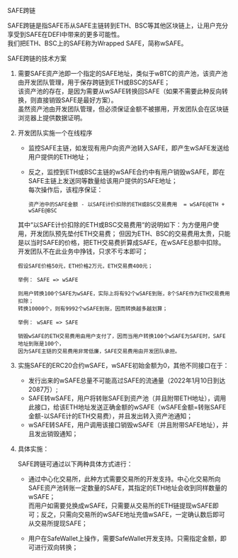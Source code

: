 SAFE跨链  

SAFE跨链是指SAFE币从SAFE主链转到ETH、BSC等其他区块链上，让用户充分享受到SAFE在DEFI中带来的更多可能性。   
我们把ETH、BSC上的SAFE称为Wrapped SAFE，简称wSAFE。   

SAFE跨链的技术方案    

1. 需要SAFE资产池即一个指定的SAFE地址，类似于wBTC的资产池，该资产池由开发团队管理，用于保存跨链到ETH或BSC的SAFE；  
   该资产池的存在，是因为需要从wSAFE转换回SAFE（如果不需要此种反向转换，则直接销毁SAFE是最好方案）。  
   虽然资产池由开发团队管理，但必须保证金额不被挪用，开发团队会在区块链浏览器上提供数据证明。  
   
2. 开发团队实施一个在线程序  
   - 监控SAFE主链，如发现有用户向资产池转入SAFE，即产生wSAFE发送给用户提供的ETH地址；  
   - 反之，监控到ETH或BSC主链的wSAFE合约中有用户销毁wSAFE，即在SAFE主链上发送同等数量给该用户提供的SAFE地址；  
   每次操作后，该程序保证：
   
      ```
      资产池中的SAFE金额 - 以SAFE计价扣除的ETH或BSC交易费用  = wSAFE@ETH + wSAFE@BSC   
      ```
   其中“以SAFE计价扣除的ETH或BSC交易费用“的说明如下：为方便用户使用，开发团队预先垫付ETH交易费；
   但因为ETH、BSC的交易费用太贵，只能是以当时SAFE的价格，把ETH交易费折算成SAFE，在wSAFE总额中扣除。开发团队不在此业务中挣钱，只求不亏本即可；
   
   ```
   假设SAFE价格50元，ETH价格2万元，ETH交易费400元；  
   
   举例： SAFE => wSAFE
 
   则用户转换100个SAFE为wSAFE，实际上将有92个wSAFE到账，8个SAFE作为ETH交易费用扣除；   
   转换10000个，则有9992个wSAFE到账，因而转换越多越划算；
   
   举例： wSAFE => SAFE  
   
   销毁wSAFE的ETH交易费用由用户支付了，因而当用户转换100个wSAFE为SAFE时，SAFE地址到账是100个，  
   因为SAFE主链的交易费用非常低廉，SAFE交易费用由开发团队承担。
   ```   
   
3. 实施SAFE的ERC20合约wSAFE，wSAFE初始金额为0，其他不同接口在于：  
   - 发行出来的wSAFE总量不可能高过SAFE的流通量（2022年1月10日到达2087万）;
   - SAFE转wSAFE，用户将转账SAFE到资产池（并且附带ETH地址），调用此接口，给该ETH地址发送正确金额的wSAFE（wSAFE金额=转账SAFE金额-以SAFE计的ETH交易费），并且发出转入资产池通知；
   - wSAFE转SAFE，用户调用该接口销毁wSAFE（并且附带SAFE地址），并且发出销毁通知；


4. 具体实施：  

    SAFE跨链可通过以下两种具体方式进行：  

   - 通过中心化交易所，此种方式需要交易所的开发支持。中心化交易所向SAFE资产池转账一定数量的SAFE，其指定的ETH地址会收到同样数量的wSAFE；  
     而用户如需要兑换成wSAFE，只需要从交易所的ETH链提现wSAFE即可；反之，只需向交易所的wSAFE地址充值wSAFE，一定确认数后即可从交易所提现SAFE；  
  
   - 用户在SafeWallet上操作，需要SafeWallet开发支持。只需指定金额，即可进行双向转换；
